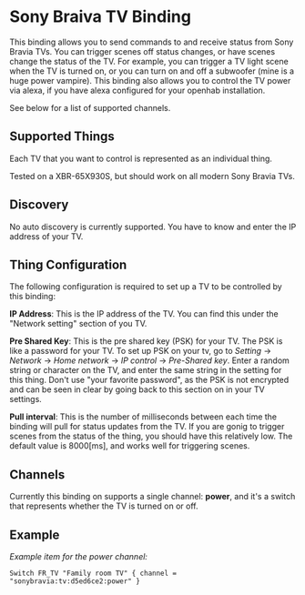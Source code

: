 # Sony Braiva TV Binding

This binding allows you to send commands to and receive status from Sony Bravia TVs. You can trigger scenes off status changes, or have scenes change the status of the TV. For example, you can trigger a TV light scene when the TV is turned on, or you can turn on and off a subwoofer (mine is a huge power vampire).  This binding also allows you to control the TV power via alexa, if you have alexa configured for your openhab installation.

See below for a list of supported channels. 

## Supported Things

Each TV that you want to control is represented as an individual thing. 

Tested on a XBR-65X930S, but should work on all modern Sony Bravia TVs. 


## Discovery

No auto discovery is currently supported. You have to know and enter the IP address of your TV.


## Thing Configuration

The following configuration is required to set up a TV to be controlled by this binding:

**IP Address**: This is the IP address of the TV. You can find this under the "Network setting" section of you TV.

**Pre Shared Key**: This is the pre shared key (PSK) for your TV. The PSK is like a password for your TV. To set up PSK on your tv, go to *Setting* -> *Network* -> *Home network* -> *IP control* -> *Pre-Shared key*.  Enter a random string or character on the TV, and enter the same string in the setting for this thing. Don't use "your favorite password", as the PSK is not encrypted and can be seen in clear by going back to this section on in your TV settings.

**Pull interval**: This is the number of milliseconds between each time the binding will pull for status updates from the TV. If you are gonig to trigger scenes from the status of the thing, you should have this relatively low. The default value is 8000[ms], and works well for triggering scenes. 

## Channels

Currently this binding on supports a single channel: **power**, and it's a switch that represents whether the TV is turned on or off.

## Example

*Example item for the power channel:*
```
Switch FR_TV "Family room TV" { channel = "sonybravia:tv:d5ed6ce2:power" }
```

